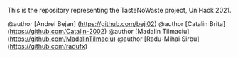 This is the repository representing the TasteNoWaste project, UniHack 2021. 

@author [Andrei Bejan] (https://github.com/beji02)
@author [Catalin Brita] (https://github.com/Catalin-2002)
@author [Madalin Tilmaciu] (https://github.com/MadalinTilmaciu)
@author [Radu-Mihai Sirbu] (https://github.com/radufx)
